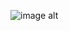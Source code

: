 ![image alt]([https://github.com/Soumya1234SafallyaSahoo/Real-Estate-Price-Production/blob/e802e4a103d0b8123e3b4a3a03e96725dba898d8/_6383e365-595f-4781-a931-2cf711c1ee74.jpg](https://github.com/Soumya1234SafallyaSahoo/Real-Estate-Price-Production/blob/7afe4167d666f7dad6e028f27a320a4994865267/ChatGPT%20Image%20Jun%2028%2C%202025%2C%2002_03_41%20PM.png))
